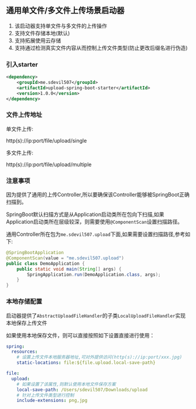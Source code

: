 ## 通用单文件/多文件上传场景启动器

1. 该启动器支持单文件与多文件的上传操作
2. 支持文件存储本地(默认)
3. 支持拓展使用云存储
4. 支持通过检测真实文件内容从而控制上传文件类型(防止更改后缀名进行伪造)

### 引入starter

```xml
<dependency>
    <groupId>me.sdevil507</groupId>
    <artifactId>upload-spring-boot-starter</artifactId>
    <version>1.0.0</version>
</dependency>
```

### 文件上传地址

单文件上传:

http(s)://ip:port/file/upload/single

多文件上传:

http(s)://ip:port/file/upload/multiple

### 注意事项

因为提供了通用的上传Controller,所以要确保该Controller能够被SpringBoot正确扫描到。

SpringBoot默认扫描方式是从Application启动类所在包向下扫描,如果Application启动类所在层级较深，则需要使用`@ComponentScan`设置扫描路径。

通用Controller所在包为`me.sdevil507.upload`下面,如果需要设置扫描路径,参考如下:

```java
@SpringBootApplication
@ComponentScan(value = "me.sdevil507.upload")
public class DemoApplication {
    public static void main(String[] args) {
        SpringApplication.run(DemoApplication.class, args);
    }
}
```

### 本地存储配置

启动器提供了`AbstractUploadFileHandler`的子类`LocalUploadFileHandler`实现本地保存上传文件

如果使用本地保存文件，则可以直接按照如下设置直接进行使用：

```yml
spring:
  resources:
    # 设置上传文件本地服务器地址,可对外提供访问(http(s)://ip:port/xxx.jpg)
    static-locations: file:${file.upload.local-save-path}

file:
  upload:
    # 如果设置了该属性,则默认使用本地文件保存方案
    local-save-path: /Users/sdevil507/Downloads/upload
    # 针对上传文件类型进行控制
    include-extensions: png,jpg
```
